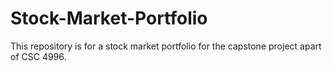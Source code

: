 # Stock-Market-Portfolio
This repository is for a stock market portfolio for the capstone project apart of CSC 4996.
